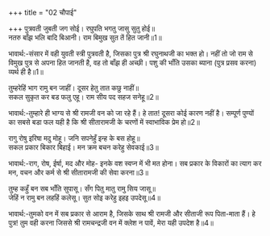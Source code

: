+++
title = "02 चौपाई"

+++
पुत्रवती जुबती जग सोई। रघुपति भगतु जासु सुतु होई॥  
नतरु बाँझ भलि बादि बिआनी। राम बिमुख सुत तें हित जानी॥1॥  

भावार्थ:-संसार में वही युवती स्त्री पुत्रवती है, जिसका पुत्र श्री रघुनाथजी का भक्त हो। नहीं तो जो राम से विमुख पुत्र से अपना हित जानती है, वह तो बाँझ ही अच्छी। पशु की भाँति उसका ब्याना (पुत्र प्रसव करना) व्यर्थ ही है॥1॥  

तुम्हरेहिं भाग रामु बन जाहीं। दूसर हेतु तात कछु नाहीं॥  
सकल सुकृत कर बड फलु एहू। राम सीय पद सहज सनेहू॥2॥  

भावार्थ:-तुम्हारे ही भाग्य से श्री रामजी वन को जा रहे हैं। हे तात! दूसरा कोई कारण नहीं है। सम्पूर्ण पुण्यों का सबसे बडा फल यही है कि श्री सीतारामजी के चरणों में स्वाभाविक प्रेम हो॥2॥  

रागु रोषु इरिषा मदु मोहू। जनि सपनेहुँ इन्ह के बस होहू॥  
सकल प्रकार बिकार बिहाई। मन क्रम बचन करेहु सेवकाई॥3॥  

भावार्थ:-राग, रोष, ईर्षा, मद और मोह- इनके वश स्वप्न में भी मत होना। सब प्रकार के विकारों का त्याग कर मन, वचन और कर्म से श्री सीतारामजी की सेवा करना॥3॥  

तुम्ह कहुँ बन सब भाँति सुपासू। सँग पितु मातु रामु सिय जासू॥  
जेहिं न रामु बन लहहिं कलेसू। सुत सोइ करेहु इहइ उपदेसू॥4॥  

भावार्थ:-तुमको वन में सब प्रकार से आराम है, जिसके साथ श्री रामजी और सीताजी रूप पिता-माता हैं। हे पुत्र! तुम वही करना जिससे श्री रामचन्द्रजी वन में क्लेश न पावें, मेरा यही उपदेश है॥4॥  

<div class="audioEmbed"  caption="AIR-वाचनम्" src="https://archive
.org/download/rAmcharitmAnas-AIR/EPI-157a.mp3"></div>
